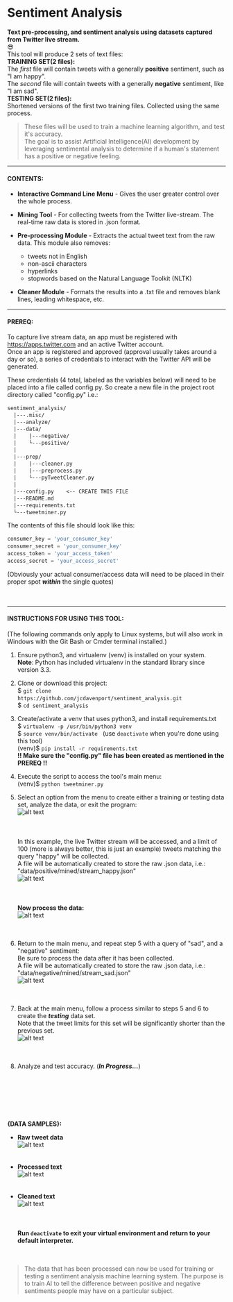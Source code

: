 # Sentiment Analysis
**Text pre-processing, and sentiment analysis using datasets captured from Twitter live stream.**  
:sunglasses:  
This tool will produce 2 sets of text files:  
**TRAINING SET(2 files):**  
The *first* file will contain tweets with a generally **positive** sentiment, such as "I am happy".  
The *second* file will contain tweets with a generally **negative** sentiment, like "I am sad".  
**TESTING SET(2 files):**  
Shortened versions of the first two training files.  Collected using the same process.     
> These files will be used to train a machine learning algorithm, and test it's accuracy.  
>The goal is to assist Artificial Intelligence(AI) development by leveraging sentimental analysis to determine if a
> human's statement has a positive or negative feeling.
---

#### CONTENTS:  
* **Interactive Command Line Menu** - Gives the user greater control over the whole process.  
* **Mining Tool** - For collecting tweets from the Twitter live-stream.  The real-time raw data is stored in .json
 format.  
* **Pre-processing Module** - Extracts the actual tweet text from the raw data.  This module also removes:  
  * tweets not in English
  * non-ascii characters
  * hyperlinks
  * stopwords based on the Natural Language Toolkit (NLTK)  
  
* **Cleaner Module** - Formats the results into a .txt file and removes blank lines, leading whitespace, etc.

---
#### PREREQ:  
To capture live stream data, an app must be registered with https://apps.twitter.com and an active Twitter account.  
Once an app is registered and approved (approval usually takes around a day or so), a series of credentials to
 interact with the Twitter API will be generated.  
 
 These credentials (4 total, labeled as the variables below) will need to be placed into a file called config.py.  So
  create a new file in the project root directory called "config.py" i.e.:  
  ```
sentiment_analysis/
    |---.misc/
    |---analyze/
    |---data/
    |    |---negative/
    |    └---positive/
    |    
    |---prep/
    |    |---cleaner.py
    |    |---preprocess.py
    |    └---pyTweetCleaner.py
    |
    |---config.py    <-- CREATE THIS FILE
    |---README.md
    |---requirements.txt
    └---tweetminer.py
```
  The contents of this file should look like this:  
  ```python
consumer_key = 'your_consumer_key'
consumer_secret = 'your_consumer_key'
access_token = 'your_access_token'
access_secret = 'your_access_secret'
```
(Obviously your actual consumer/access data will need to be placed in their proper spot ***within*** the single
 quotes)  
<br></br>  

---  
#### INSTRUCTIONS FOR USING THIS TOOL:  
(The following commands only apply to Linux systems, but will also work in Windows with the Git Bash or Cmder terminal
 installed.)
 1. Ensure python3, and virtualenv (venv) is installed on your system.  
 **Note**: Python has included virtualenv in the standard library since version 3.3.  
 
 2. Clone or download this project:  
$ <code>git clone ht<k>tps</k>://github.com/jcdavenport/sentiment_analysis.git</code>   
$ <code>cd sentiment_analysis</code>
 
 3. Create/activate a venv that uses python3, and install requirements.txt  
 $ <code>virtualenv -p /usr/bin/python3 venv</code>  
 $ <code>source venv/bin/activate</code>&nbsp;&nbsp;&nbsp;(use <code>deactivate</code> when you're done using this
  tool)  
 (venv)$ <code>pip install -r requirements.txt</code>  
 <b>!! Make sure the "config.py" file has been created as mentioned in the PREREQ !!</b>  
 
 4. Execute the script to access the tool's main menu:  
 (venv)$ <code>python tweetminer.py</code>   
 
 5. Select an option from the menu to create either a training or testing data set, analyze the data, or exit the
  program:  
 ![alt text](\.misc/main_menu.PNG "main menu")  
 <br></br>  
 In this example, the live Twitter stream will be accessed, and a limit of 100 (more is always better, this is just
  an example) tweets matching the query "happy" will be collected.  
 A file will be automatically created to store the raw .json data, i.e.:  
 "data/positive/mined/stream_happy.json"   
 ![alt text](\.misc/create_training.PNG "training data")  
  <br></br>  
 **Now process the data:**  
 ![alt text](\.misc/capture.PNG "training data")  
 <br></br>  
 
 6. Return to the main menu, and repeat step 5 with a query of "sad", and a "negative" sentiment:  
 Be sure to process the data after it has been collected.  
 A file will be automatically created to store the raw .json data, i.e.:  
 "data/negative/mined/stream_sad.json"  
 ![alt text](\.misc/create_training_sad.PNG "training data")  
 <br></br>   
 
 7. Back at the main menu, follow a process similar to steps 5 and 6 to create the ***testing*** data set.  
 Note that the tweet limits for this set will be significantly shorter than the previous set.  
   ![alt text](\.misc/create_testing.PNG "testing data")  
   <br></br>  
 
 8. Analyze and test accuracy. (***In Progress...***)
 
 <br></br>  
 <br></br>    
 **{DATA SAMPLES}:**  
 
 * **Raw tweet data**  
 ![alt text](\.misc/raw_tweet.PNG "raw data")  
 <br></br>  
 * **Processed text**  
 ![alt text](\.misc/processed.PNG "processed text")  
 <br></br>  
 * **Cleaned text**  
 ![alt text](\.misc/cleaned.PNG "cleaned text")  
 <br></br>  
 **Run <code>deactivate</code> to exit your virtual environment and return to your default interpreter.**  
 <br></br>
>The data that has been processed can now be used for training or testing a sentiment analysis machine
> learning system.  The purpose is to train AI to tell the difference between positive and negative sentiments people
> may have on a particular subject.  
    
 <br></br>


 
<br></br>